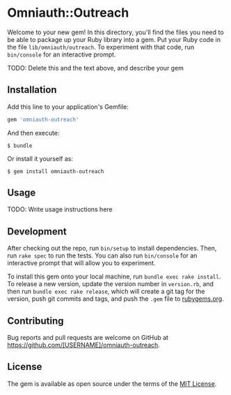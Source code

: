 # Omniauth::Outreach

Welcome to your new gem! In this directory, you'll find the files you need to be able to package up your Ruby library into a gem. Put your Ruby code in the file `lib/omniauth/outreach`. To experiment with that code, run `bin/console` for an interactive prompt.

TODO: Delete this and the text above, and describe your gem

## Installation

Add this line to your application's Gemfile:

```ruby
gem 'omniauth-outreach'
```

And then execute:

    $ bundle

Or install it yourself as:

    $ gem install omniauth-outreach

## Usage

TODO: Write usage instructions here

## Development

After checking out the repo, run `bin/setup` to install dependencies. Then, run `rake spec` to run the tests. You can also run `bin/console` for an interactive prompt that will allow you to experiment.

To install this gem onto your local machine, run `bundle exec rake install`. To release a new version, update the version number in `version.rb`, and then run `bundle exec rake release`, which will create a git tag for the version, push git commits and tags, and push the `.gem` file to [rubygems.org](https://rubygems.org).

## Contributing

Bug reports and pull requests are welcome on GitHub at https://github.com/[USERNAME]/omniauth-outreach.


## License

The gem is available as open source under the terms of the [MIT License](http://opensource.org/licenses/MIT).

